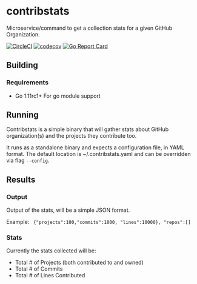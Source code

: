 # contribstats

Microservice/command to get a collection stats for a given GitHub Organization.

[![CircleCI](https://circleci.com/gh/thales-e-security/contribstats/tree/master.svg?style=svg)](https://circleci.com/gh/thales-e-security/contribstats/tree/master) [![codecov](https://codecov.io/gh/thales-e-security/contribstats/branch/master/graph/badge.svg)](https://codecov.io/gh/thales-e-security/contribstats) [![Go Report Card](https://goreportcard.com/badge/github.com/thales-e-security/contribstats)](https://goreportcard.com/report/github.com/thales-e-security/contribstats)

## Building

### Requirements

- Go 1.11rc1+  For go module support


## Running

Contribstats is a simple binary that will gather stats about GitHub organization(s) and the projects they contribute too.

It runs as a standalone binary and expects a configuration file, in YAML format.  The default location is 
~/.contribstats.yaml and can be overridden via flag `--config`. 

## Results

### Output

Output of the stats, will be a simple JSON format.

Example:
`
{"projects":100,"commits":1000, "lines":10000}, "repos":[]` 

### Stats

Currently the stats collected will be:

- Total \# of Projects (both contributed to and owned)
- Total \# of Commits 
- Total \# of Lines Contributed